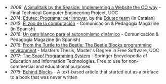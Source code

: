 * _2009_: [A Smalltalk by the Seaside: Implementing a Website the OO way](http://edutec.citilab.eu/downloads/TFC-ASmalltalkByTheSeaside.pdf) - Final Technical Computer Engineering Project, UOC
* _2014_: [Edutec: Programar per Innovar](http://edutec.citilab.eu/downloads/Edutec-Programarperinnovar.pdf), by the [Edutec team](http://edutec.citilab.eu/#equip) (in Catalan)
* _2015_: [El zoo de la computación](files/zoo.pdf) - Comunicación & Pedagogia Magazine (in Spanish)
* _2016_: [Un gato blanco para el autonomismo dinámico](files/GatoBlanco.pdf) - Comunicación & Pedagogia Magazine (in Spanish)
* _2016_: [From the Turtle to the Beetle: The Beetle Blocks programming environment](http://openaccess.uoc.edu/webapps/o2/bitstream/10609/52807/6/bromagosaTFM0716mem%C3%B2ria.pdf) - Master's Thesis, Master's Degree in Free Software, UOC
* _2017_: [The Snap! Programming System](files/snap-springer.pdf) - Springer Encyclopedia of Education and Information Technologies. Free to use for non-commercial and educational purposes
* _2018_: [Behind Blocks](files/behind-blocks.pdf) - A text-based article that started out as a preface to a book that was never written
